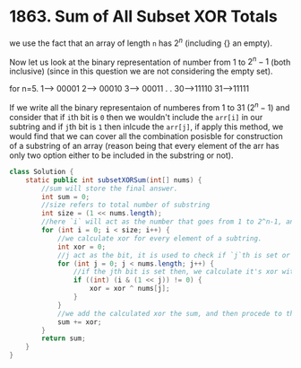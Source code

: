 # 1863. Sum of All Subset XOR Totals

we use the fact that an array of length `n` has $2^n$ (including {} an empty).

Now let us look at the binary representation of number from  1 to $2^n-1$ (both inclusive) (since in this question we are not considering the empty set).

for n=5.
1--> 00001
2--> 00010
3--> 00011
.
.
30-->11110
31-->11111

If we write all the binary representaion of numberes from 1 to 31 ($2^n-1$) and consider that if `i`th bit is `0` then we wouldn't include the `arr[i]` in our subtring and if `j`th bit is `1` then inlcude the `arr[j]`, if apply this method, we would find that we can cover all the combination posisble for construction of a substring of an array (reason being that every element of the arr has only two option either to be included in the substring or not). 

```java
class Solution {
    static public int subsetXORSum(int[] nums) {
        //sum will store the final answer.
		int sum = 0;
        //size refers to total number of substring 
		int size = (1 << nums.length);
        //here `i` will act as the number that goes from 1 to 2^n-1, and bits of this number will determine which element goes to the substring and which doesn't.
		for (int i = 0; i < size; i++) {
            //we calculate xor for every element of a subtring.
			int xor = 0;
            //j act as the bit, it is used to check if `j`th is set or not(from the right, 0 based index).
			for (int j = 0; j < nums.length; j++) {
				//if the jth bit is set then, we calculate it's xor with other element of this substring
                if ((int) (i & (1 << j)) != 0) {
					xor = xor ^ nums[j];
				}
			}
            //we add the calculated xor the sum, and then procede to the next number.
			sum += xor;
		}
		return sum;
	}
}
```

